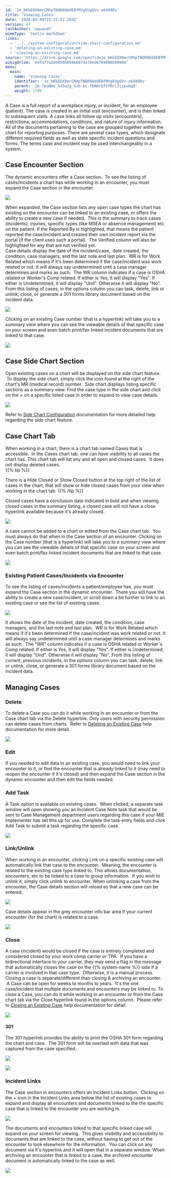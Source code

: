 ```yaml
---
id: '1e_bKkEQX8mrCMXpTNQR8QddEBfMVgEUgQVv-x6d49Ds'
title: 'Viewing Cases'
date: '2020-03-09T23:22:52.265Z'
version: 47
lastAuthor: 'aquandt'
mimeType: 'text/x-markdown'
links:
  - '../../system-configuration/side-chart-configuration.md'
  - 'deleting-an-existing-case.md'
  - 'closing-an-existing-case.md'
source: 'https://drive.google.com/open?id=1e_bKkEQX8mrCMXpTNQR8QddEBfMVgEUgQVv-x6d49Ds'
wikigdrive: '64fa77a2dd4586094b6074a78ed6769886b60894'
menu:
  main:
    name: 'Viewing Cases'
    identifier: '1e_bKkEQX8mrCMXpTNQR8QddEBfMVgEUgQVv-x6d49Ds'
    parent: '16-7poNmo_A35wJg_Sxb-bc-fbNHrEfSfMrlJjzpvmq8'
    weight: 1700
---
```

A Case is a full report of a workplace injury, or incident, for an employee (patient). The case is created in an initial visit (encounter), and is then linked to subsequent visits. A case links all follow up visits (encounters), restrictions, accommodations, conditions, and nature of injury information. All of the documents pertaining to the case are grouped together within the chart for reporting purposes. There are several case types, which designate different required fields as well as state specific incident questions and forms. The terms case and incident may be used interchangeably in a system.
  
## **Case Encounter Section**  
  
The dynamic encounters offer a Case section.  To see the listing of cases/incidents a chart has while working in an encounter, you must expand the Case section in the encounter.  

  
![](../viewing-cases.assets/10000201000004830000008D7B5A803F023346F2.png)  


When expanded, the Case section lists any open case types the chart has existing so the encounter can be linked to an existing case, or offers the ability to create a new case if needed.  This is the summary to track cases (incidents), injuries, specific types (like MSEA or absence management) etc on the patient. If the Reported By is highlighted, that means the patient reported the case/incident and created their own incident report via the portal (if the client uses such a portal).  The Verified column will also be highlighted for any that are not verified yet.  
Case details display the date of the incident/case,  date created, the condition, case managers, and the last note and last plan.  WR is for Work Related which means if it's been determined if the case/incident was work related or not. It will always say undetermined until a case manager determines and marks as such.  The WR column indicates if a case is OSHA related or Worker's Comp related. If either is Yes, it will display "Yes". If either is Undetermined, it will display "Und". Otherwise it will display "No".  
From this listing of cases, in the options column you can task, delete, link or unlink, close, or generate a 301 forms library document based on the incident data.
  
![](../viewing-cases.assets/10000201000004AD0000015FE1EF12043E7CDAC9.png)  


Clicking on an existing Case number (that is a hyperlink) will take you to a summary view where you can see the viewable details of that specific case on your screen and even batch print/fax linked incident documents that are linked to that case.

  
![](../viewing-cases.assets/100002010000047E0000009B8C33CA1F585533CE.png)  


  
## **Case Side Chart Section**  
  
Open existing cases on a chart will be displayed on the side chart feature.  To display the side chart, simply click the icon found at the right of the chart's MR (medical record) number.  Side chart displays listing specific sections as a summary view. Find the case type in the side chart and click on the + on a specific listed case in order to expand to view case details.

  
![](../viewing-cases.assets/1000020100000162000001D6E8C032903B402397.png)  


Refer to [Side Chart Configuration](../../system-configuration/side-chart-configuration.md) documentation for more detailed help regarding the side chart feature.
  
## **Case Chart Tab**  
  
When working in a chart, there is a chart tab named Cases that is accessible.  In the Cases chart tab, one can have visibility to all cases the chart has. This chart tab will list any and all open and closed cases.  It does not display deleted cases.  
{{% tip %}}

There is a Hide Closed or Show Closed button at the top right of the list of cases in the chart, that will show or hide closed cases from your view when working in the chart tab.
{{% /tip %}}

Closed cases have a conclusion date indicated in bold and when viewing closed cases in the summary listing, a closed case will not have a close hyperlink available because it's already closed.

  
![](../viewing-cases.assets/10000201000004C300000121FF479E53F9797C0F.png)  


A case cannot be added to a chart or edited from the Case chart tab.  You must always do that when in the Case section of an encounter.
Clicking on the Case number (that is a hyperlink) will take you to a summary view where you can see the viewable details of that specific case on your screen and even batch print/fax linked incident documents that are linked to that case.

  
![](../viewing-cases.assets/10000201000004C300000121C765ADE62E8AA482.png)  


  
### **Existing Patient Cases/Incidents via Encounter**  

To see the listing of cases/incidents a patient/employee has, you must expand the Case section in the dynamic encounter.  There you will have the ability to create a new case/incident, or scroll down a bit further to link to an existing case or see the list of existing cases.  

  
![](../viewing-cases.assets/10000201000004830000008D7B5A803F023346F2.png)  


It shows the date of the incident, date created, the condition, case managers, and the last note and last plan.  WR is for Work Related which means if it's been determined if the case/incident was work related or not. It will always say undetermined until a case manager determines and marks as such.  The "WR" column indicates if a case is OSHA related or Worker's Comp related. If either is Yes, it will display "Yes". If either is Undetermined, it will display "Und". Otherwise it will display "No".
From this listing of current, previous incidents; in the options column you can task, delete, link or unlink, close, or generate a 301 forms library document based on the incident data.
  
## **Managing Cases**  

  
### **Delete**  

To delete a Case you can do it while working in an encounter or from the Case chart tab via the Delete hyperlink. Only users with security permission can delete cases from charts.  Refer to [Deleting an Existing Case](deleting-an-existing-case.md) help documentation for more detail.

  
![](../viewing-cases.assets/100002010000047E0000009B376D26D7DB40E9DF.png)  

  
### **Edit**  

If you needed to edit data in an existing case, you would need to link your encounter to it, or find the encounter that is already linked to it (may need to reopen the encounter if it's closed) and then expand the Case section in the dynamic encounter and then edit the fields needed.
  
### **Add Task**  

A Task option is available on existing cases.  When clicked, a separate task window will open showing you an Incident Case Note task that would be sent to Case Management department users regarding this case if your MIE Implementer has set this up for use. Complete the task entry fields and click Add Task to submit a task regarding the specific case.

  
![](../viewing-cases.assets/100002010000047E0000009BB90983FDD09B9A50.png)  

  
### **Link/Unlink**  

When working in an encounter, clicking Link on a specific existing case will automatically link that case to the encounter.  Meaning, the encounter is related to the existing case type linked to. This allows documentation, encounters, etc to be linked to a case to group information.  If you wish to unlink it, simply click unlink to encounter. When unlinking a case from the encounter, the Case details section will reload so that a new case can be entered.

  
![](../viewing-cases.assets/100002010000047E0000009B8D21353300823374.png)  


Case details appear in the grey encounter info bar area if your current encounter (for the chart) is related to a case.

  
![](../viewing-cases.assets/10000201000004C00000006C2C8AC0AF90B13495.png)  

  
### **Close**  

A case (incident) would be closed if the case is entirely completed and considered closed by your work comp carrier or TPA.  If you have a bidirectional interface to your carrier, they may send a flag in the message that automatically closes the case on the {{% system-name %}} side if a carrier is involved in that case type.  Otherwise, it is a manual process.
Closing a case is separate/different than closing & archiving an encounter.  A Case can be open for weeks to months to years.  It's the one case/incident that multiple documents and encounters may be linked to.
To close a Case, you can do it while working in an encounter or from the Case chart tab via the Close hyperlink found in the options column.  Please refer to [Closing an Existing Case](closing-an-existing-case.md) help documentation for detail.

  
![](../viewing-cases.assets/100002010000047E0000009B8D28EC8C0F390418.png)  


  
#### **301**  

The 301 hyperlink provides the ability to print the OSHA 301 form regarding the chart and case.  The 301 form will be overlaid with data that was captured from the case specified.
.
  
![](../viewing-cases.assets/100002010000047E0000009BD328EEC2B018E24B.png)  


  
![](../viewing-cases.assets/100002010000039D000001438DC8C2599F82A833.png)  



  
### **Incident Links**  

The Case section in encounters offers an Incident Links button.  Clicking on the + icon in the Incident Links area below the list of existing cases to expand and display all encounters and documents linked to the the specific case that is linked to the encounter you are working in.

  
![](../viewing-cases.assets/100002010000049F0000015F6705FFB7AE7101E2.png)  


The documents and encounters linked to that specific linked case will expand on your screen for viewing.  This gives visibility and accessibility to documents that are linked to the case, without having to get out of the encounter to look elsewhere for the information.  You can click on any document via it's hyperlink and it will open that in a separate window. When archiving an encounter that is linked to a case, the archived encounter document is automatically linked to the case as well.

  
![](../viewing-cases.assets/100002010000047B000001913486419B0A801FFD.png)  




